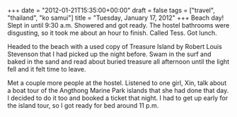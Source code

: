 +++
date = "2012-01-21T15:35:00+00:00"
draft = false
tags = ["travel", "thailand", "ko samui"]
title = "Tuesday, January 17, 2012"
+++
Beach day! Slept in until 9:30 a.m. Showered and got ready. The hostel bathrooms were disgusting, so it took me about an hour to finish. Called Tess. Got lunch.

Headed to the beach with a used copy of Treasure Island by Robert Louis Stevenson that I had picked up the night before. Swam in the surf and baked in the sand and read about buried treasure all afternoon until the light fell and it felt time to leave.

Met a couple more people at the hostel. Listened to one girl, Xin, talk about a boat tour of the Angthong Marine Park islands that she had done that day. I decided to do it too and booked a ticket that night. I had to get up early for the island tour, so I got ready for bed around 11 p.m.
